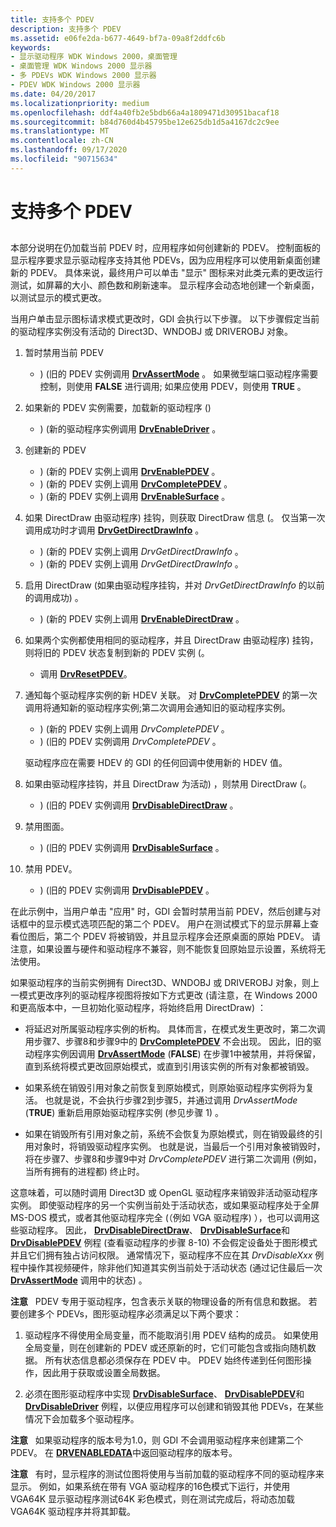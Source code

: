 ```yaml
---
title: 支持多个 PDEV
description: 支持多个 PDEV
ms.assetid: e06fe2da-b677-4649-bf7a-09a8f2ddfc6b
keywords:
- 显示驱动程序 WDK Windows 2000，桌面管理
- 桌面管理 WDK Windows 2000 显示器
- 多 PDEVs WDK Windows 2000 显示器
- PDEV WDK Windows 2000 显示器
ms.date: 04/20/2017
ms.localizationpriority: medium
ms.openlocfilehash: ddf4a40fb2e5bdb66a4a1809471d30951bacaf18
ms.sourcegitcommit: b84d760d4b45795be12e625db1d5a4167dc2c9ee
ms.translationtype: MT
ms.contentlocale: zh-CN
ms.lasthandoff: 09/17/2020
ms.locfileid: "90715634"
---
```

# <a name="supporting-multiple-pdevs"></a>支持多个 PDEV


## <span id="ddk_supporting_multiple_pdevs_gg"></span><span id="DDK_SUPPORTING_MULTIPLE_PDEVS_GG"></span>


本部分说明在仍加载当前 PDEV 时，应用程序如何创建新的 PDEV。 控制面板的显示程序要求显示驱动程序支持其他 PDEVs，因为应用程序可以使用新桌面创建新的 PDEV。 具体来说，最终用户可以单击 "显示" 图标来对此类元素的更改运行测试，如屏幕的大小、颜色数和刷新速率。 显示程序会动态地创建一个新桌面，以测试显示的模式更改。

当用户单击显示图标请求模式更改时，GDI 会执行以下步骤。 以下步骤假定当前的驱动程序实例没有活动的 Direct3D、WNDOBJ 或 DRIVEROBJ 对象。

1.  暂时禁用当前 PDEV
    -   )  (旧的 PDEV 实例调用 [**DrvAssertMode**](/windows/win32/api/winddi/nf-winddi-drvassertmode) 。 如果微型端口驱动程序需要控制，则使用 **FALSE** 进行调用; 如果应使用 PDEV，则使用 **TRUE** 。

2.  如果新的 PDEV 实例需要，加载新的驱动程序 () 
    -   )  (新的驱动程序实例调用 [**DrvEnableDriver**](/windows/win32/api/winddi/nf-winddi-drvenabledriver) 。

3.  创建新的 PDEV
    -   )  (新的 PDEV 实例上调用 [**DrvEnablePDEV**](/windows/win32/api/winddi/nf-winddi-drvenablepdev) 。
    -   )  (新的 PDEV 实例上调用 [**DrvCompletePDEV**](/windows/win32/api/winddi/nf-winddi-drvcompletepdev) 。
    -   )  (新的 PDEV 实例上调用 [**DrvEnableSurface**](/windows/win32/api/winddi/nf-winddi-drvenablesurface) 。

4.  如果 DirectDraw 由驱动程序) 挂钩，则获取 DirectDraw 信息 (。 仅当第一次调用成功时才调用 [**DrvGetDirectDrawInfo**](/windows/win32/api/winddi/nf-winddi-drvgetdirectdrawinfo) 。
    -   )  (新的 PDEV 实例上调用 *DrvGetDirectDrawInfo* 。
    -   )  (新的 PDEV 实例上调用 *DrvGetDirectDrawInfo* 。

5.  启用 DirectDraw (如果由驱动程序挂钩，并对 *DrvGetDirectDrawInfo* 的以前的调用成功) 。
    -   )  (新的 PDEV 实例上调用 [**DrvEnableDirectDraw**](/windows/win32/api/winddi/nf-winddi-drvenabledirectdraw) 。

6.  如果两个实例都使用相同的驱动程序，并且 DirectDraw 由驱动程序) 挂钩，则将旧的 PDEV 状态复制到新的 PDEV 实例 (。
    -   调用 [**DrvResetPDEV**](/windows/win32/api/winddi/nf-winddi-drvresetpdev)。

7.  通知每个驱动程序实例的新 HDEV 关联。 对 [**DrvCompletePDEV**](/windows/win32/api/winddi/nf-winddi-drvcompletepdev) 的第一次调用将通知新的驱动程序实例;第二次调用会通知旧的驱动程序实例。

    -   )  (新的 PDEV 实例上调用 *DrvCompletePDEV* 。
    -   )  (旧的 PDEV 实例调用 *DrvCompletePDEV* 。

    驱动程序应在需要 HDEV 的 GDI 的任何回调中使用新的 HDEV 值。

8.  如果由驱动程序挂钩，并且 DirectDraw 为活动) ，则禁用 DirectDraw (。
    -   )  (旧的 PDEV 实例调用 [**DrvDisableDirectDraw**](/windows/win32/api/winddi/nf-winddi-drvdisabledirectdraw) 。

9.  禁用图面。
    -   )  (旧的 PDEV 实例调用 [**DrvDisableSurface**](/windows/win32/api/winddi/nf-winddi-drvdisablesurface) 。

10. 禁用 PDEV。
    -   )  (旧的 PDEV 实例调用 [**DrvDisablePDEV**](/windows/win32/api/winddi/nf-winddi-drvdisablepdev) 。

在此示例中，当用户单击 "应用" 时，GDI 会暂时禁用当前 PDEV，然后创建与对话框中的显示模式选项匹配的第二个 PDEV。 用户在测试模式下的显示屏幕上查看位图后，第二个 PDEV 将被销毁，并且显示程序会还原桌面的原始 PDEV。 请注意，如果设置与硬件和驱动程序不兼容，则不能恢复回原始显示设置，系统将无法使用。

如果驱动程序的当前实例拥有 Direct3D、WNDOBJ 或 DRIVEROBJ 对象，则上一模式更改序列的驱动程序视图将按如下方式更改 (请注意，在 Windows 2000 和更高版本中，一旦初始化驱动程序，将始终启用 DirectDraw) ：

-   将延迟对所属驱动程序实例的析构。 具体而言，在模式发生更改时，第二次调用步骤7、步骤8和步骤9中的 [**DrvCompletePDEV**](/windows/win32/api/winddi/nf-winddi-drvcompletepdev) 不会出现。 因此，旧的驱动程序实例因调用 [**DrvAssertMode**](/windows/win32/api/winddi/nf-winddi-drvassertmode) (**FALSE**) 在步骤1中被禁用，并将保留，直到系统将模式更改回原始模式，或直到引用该实例的所有对象都被销毁。

-   如果系统在销毁引用对象之前恢复到原始模式，则原始驱动程序实例将为复活。 也就是说，不会执行步骤2到步骤5，并通过调用 *DrvAssertMode* (**TRUE**) 重新启用原始驱动程序实例 (参见步骤 1) 。

-   如果在销毁所有引用对象之前，系统不会恢复为原始模式，则在销毁最终的引用对象时，将销毁驱动程序实例。 也就是说，当最后一个引用对象被销毁时，将在步骤7、步骤8和步骤9中对 *DrvCompletePDEV* 进行第二次调用 (例如，当所有拥有的进程都) 终止时。

这意味着，可以随时调用 Direct3D 或 OpenGL 驱动程序来销毁非活动驱动程序实例。 即使驱动程序的另一个实例当前处于活动状态，或如果驱动程序处于全屏 MS-DOS 模式，或者其他驱动程序完全 (（例如 VGA 驱动程序) ），也可以调用这些驱动程序。 因此， [**DrvDisableDirectDraw**](/windows/win32/api/winddi/nf-winddi-drvdisabledirectdraw)、 [**DrvDisableSurface**](/windows/win32/api/winddi/nf-winddi-drvdisablesurface)和 [**DrvDisablePDEV**](/windows/win32/api/winddi/nf-winddi-drvdisablepdev) 例程 (查看驱动程序的步骤 8-10) 不会假定设备处于图形模式并且它们拥有独占访问权限。 通常情况下，驱动程序不应在其 *DrvDisableXxx* 例程中操作其视频硬件，除非他们知道其实例当前处于活动状态 (通过记住最后一次 [**DrvAssertMode**](/windows/win32/api/winddi/nf-winddi-drvassertmode) 调用中的状态) 。

**注意**   PDEV 专用于驱动程序，包含表示关联的物理设备的所有信息和数据。 若要创建多个 PDEVs，图形驱动程序必须满足以下两个要求：
1.  驱动程序不得使用全局变量，而不能取消引用 PDEV 结构的成员。 如果使用全局变量，则在创建新的 PDEV 或还原新的时，它们可能包含或指向随机数据。 所有状态信息都必须保存在 PDEV 中。 PDEV 始终传递到任何图形操作，因此用于获取或设置全局数据。

2.  必须在图形驱动程序中实现 [**DrvDisableSurface**](/windows/win32/api/winddi/nf-winddi-drvdisablesurface)、 [**DrvDisablePDEV**](/windows/win32/api/winddi/nf-winddi-drvdisablepdev)和 [**DrvDisableDriver**](/windows/win32/api/winddi/nf-winddi-drvdisabledriver) 例程，以便应用程序可以创建和销毁其他 PDEVs，在某些情况下会加载多个驱动程序。

 

**注意**   如果驱动程序的版本号为1.0，则 GDI 不会调用驱动程序来创建第二个 PDEV。 在 [**DRVENABLEDATA**](/windows/win32/api/winddi/ns-winddi-tagdrvenabledata)中返回驱动程序的版本号。

 

**注意**   有时，显示程序的测试位图将使用与当前加载的驱动程序不同的驱动程序来显示。 例如，如果系统在带有 VGA 驱动程序的16色模式下运行，并使用 VGA64K 显示驱动程序测试64K 彩色模式，则在测试完成后，将动态加载 VGA64K 驱动程序并将其卸载。

 

 

